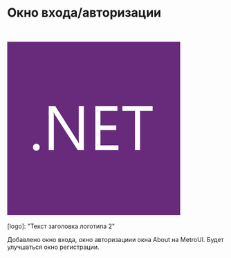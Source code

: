 # Окно входа/авторизации

<p align="center">
  <img >
</p>

![A cute kitten](https://github.com/I2etr0/login_window_with_registration/blob/master/m-l0zk6vj1lpx2zahsuzeuv3i8a.png?style=centerme)


[logo]:  "Текст заголовка логотипа 2"

Добавлено окно входа, окно авторизациии окна About на MetroUI.
Будет улучшаться окно регистрации.
